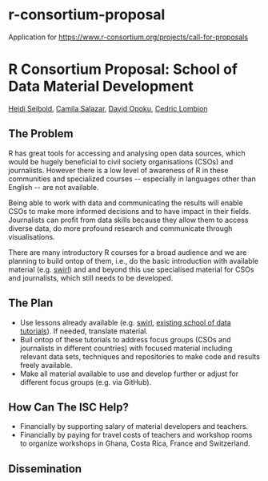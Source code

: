 # r-consortium-proposal
Application for https://www.r-consortium.org/projects/call-for-proposals



# R Consortium Proposal: School of Data Material Development

[Heidi Seibold](http://www.ebpi.uzh.ch/en/aboutus/departments/biostatistics/teambiostats/seibold.html),
[Camila Salazar](),
[David Opoku](),
[Cedric Lombion]()

## The Problem
R has great tools for accessing and analysing open data sources, which would be
hugely beneficial to civil society organisations (CSOs) and journalists.
However there is a low level of awareness of R in these communities and
specialized courses -- especially in languages other than English -- are not
available.

Being able to work with data and communicating the results will enable CSOs to
make more informed decisions and to have impact in their fields.  Journalists
can profit from data skills because they allow them to access diverse data, do
more profound research and communicate through visualisations.

There are many introductory R courses for a broad audience and we are planning
to build ontop of them, i.e., do the basic introduction with available material
(e.g. [swirl](http://swirlstats.com/)) and and beyond this use specialised
material for CSOs and journalists, which still needs to be developed.


## The Plan

- Use lessons already available (e.g. [swirl](http://swirlstats.com/),
  [existing school of data tutorials](http://www.datactivi.st/IntroR_ODF/)).
If needed, translate material.
- Buil ontop of these tutorials to address focus groups (CSOs and journalists
  in different countries) with focused material including relevant data sets,
techniques and repositories to make code and results freely available.
- Make all material available to use and develop further or adjust for
  different focus groups (e.g. via GitHub).

<!-- TODO: 
- timeline
- What are likely failure modes and how will you recover from them?
-->


## How Can The ISC Help?

- Financially by supporting salary of material developers and teachers.
- Financially by paying for travel costs of teachers and workshop rooms to
  organize workshops in Ghana, Costa Rica, France and Switzerland.

<!-- TODO: What do we predict, one workshop will cost? Including salary, travel
costs and room rent? -->

## Dissemination

